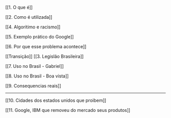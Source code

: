[[1. O que é]]

[[2. Como é utilizada]]



[[4. Algoritimo e racismo]]

[[5. Exemplo prático do Google]]

[[6. Por que esse problema acontece]]

[[Transição]]
[[3. Legislão Brasileira]]


[[7. Uso no Brasil - Gabriel]]

[[8. Uso no Brasil - Boa vista]]

[[9. Consequencias reais]]



-----
[[10. Cidades dos estados unidos que proibem]]

[[11. Google, IBM que removeu do mercado seus produtos]]

